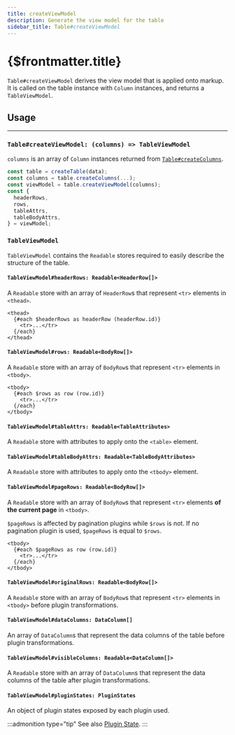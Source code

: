 ```yaml
---
title: createViewModel
description: Generate the view model for the table
sidebar_title: Table#createViewModel
---
```


<script>
  import { useHljs } from '$lib/utils/useHljs';
  useHljs('ts');
</script>

# {$frontmatter.title}

`Table#createViewModel` derives the view model that is applied onto markup. It is called on the table instance with `Column` instances, and returns a `TableViewModel`.

## Usage

---

### `Table#createViewModel: (columns) => TableViewModel`

`columns` is an array of `Column` instances returned from [`Table#createColumns`](./create-columns.md#table-createcolumns-columns-column).

```ts {4}
const table = createTable(data);
const columns = table.createColumns(...);
const viewModel = table.createViewModel(columns);
const {
  headerRows,
  rows,
  tableAttrs,
  tableBodyAttrs,
} = viewModel;
```

### `TableViewModel`

`TableViewModel` contains the `Readable` stores required to easily describe the structure of the table.

#### `TableViewModel#headerRows: Readable<HeaderRow[]>`

A `Readable` store with an array of `HeaderRow`s that represent `<tr>` elements in `<thead>`.

```svelte
<thead>
  {#each $headerRows as headerRow (headerRow.id)}
    <tr>...</tr>
  {/each}
</thead>
```

#### `TableViewModel#rows: Readable<BodyRow[]>`

A `Readable` store with an array of `BodyRow`s that represent `<tr>` elements in `<tbody>`.

```svelte
<tbody>
  {#each $rows as row (row.id)}
    <tr>...</tr>
  {/each}
</tbody>
```

#### `TableViewModel#tableAttrs: Readable<TableAttributes>`

A `Readable` store with attributes to apply onto the `<table>` element.

#### `TableViewModel#tableBodyAttrs: Readable<TableBodyAttributes>`

A `Readable` store with attributes to apply onto the `<tbody>` element.

#### `TableViewModel#pageRows: Readable<BodyRow[]>`

A `Readable` store with an array of `BodyRow`s that represent `<tr>` elements **of the current page** in `<tbody>`.

`$pageRows` is affected by pagination plugins while `$rows` is not. If no pagination plugin is used, `$pageRows` is equal to `$rows`.

```svelte
<tbody>
  {#each $pageRows as row (row.id)}
    <tr>...</tr>
  {/each}
</tbody>
```

#### `TableViewModel#originalRows: Readable<BodyRow[]>`

A `Readable` store with an array of `BodyRow`s that represent `<tr>` elements in `<tbody>` before plugin transformations.

#### `TableViewModel#dataColumns: DataColumn[]`

An array of `DataColumn`s that represent the data columns of the table before plugin transformations.

#### `TableViewModel#visibleColumns: Readable<DataColumn[]>`

A `Readable` store with an array of `DataColumn`s that represent the data columns of the table after plugin transformations.

#### `TableViewModel#pluginStates: PluginStates`

An object of plugin states exposed by each plugin used.

:::admonition type="tip"
See also [Plugin State](../plugins/overview#controlling-plugin-state).
:::
